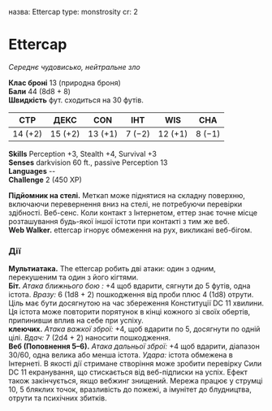 назва: Ettercap type: monstrosity cr: 2

# Ettercap
_Середнє чудовисько, нейтральне зло_

**Клас броні** 13 (природна броня)    
**Бали** 44 (8d8 + 8)    
**Швидкість** фут. сходиться на 30 футів.

| СТР     | ДЕКС    | CON     | ІНТ    | WIS     | CHA    |
| ------- | ------- | ------- | ------ | ------- | ------ |
| 14 (+2) | 15 (+2) | 13 (+1) | 7 (−2) | 12 (+1) | 8 (−1) |

**Skills** Perception +3, Stealth +4, Survival +3    
**Senses** darkvision 60 ft., passive Perception 13    
**Languages** --    
**Challenge** 2 (450 XP)

**Підйомник на стелі.** Меткап може піднятися на складну поверхню, включаючи перевернення вниз на стелі, не потребуючи перевірки здібності. Веб-сенс. Коли контакт з Інтернетом, еттер знає точне місце розташування будь-якої іншої істоти при контакті з тим же веб.    
**Web Walker.** ettercap ігнорує обмеження на рух, викликані веб-бігом.

### Дії
**Мультиатака.** The ettercap робить дві атаки: один з одним, перекушеним та один з його кігтями.    
**Біт.** _Атака ближнього бою :_ +4 щоб вдарити, сягнути до 5 футів, одна істота. _Вразу:_ 6 (1d8 + 2) пошкодження від проби плюс 4 (1d8) отрути. Ціль має бути досягнутою на час збереження Конституції DC 11 хвилини. Ця істота може повторити порятунок в кінці кожного зі своїх обертів, припинивши вплив на себе при успіху.    
**клеючих.** _Атака важкої зброї:_ +4, щоб вдарити по 5, досягнути по одній цілі. _Вдач:_ 7 (2d4 + 2) наносити пошкодження.    
**Веб (Поповнення 5–6).** _Атака дальньої зброї:_ +4 щоб вдарити, діапазон 30/60, одна велика або менша істота. _Удара:_ істота обмежена в Інтернеті. В якості дії стримане створіння може зробити перевірку Сили DC 11 екранування, що стискається від веб-підписки на успіх. Ефект також закінчується, якщо вебжинг знищений. Мережа працює у струмці 10, 5 бляклих точок, вразливість до пожежі, а імунітет до блудництва, отрути та психічних збитків.